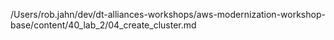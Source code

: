 /Users/rob.jahn/dev/dt-alliances-workshops/aws-modernization-workshop-base/content/40_lab_2/04_create_cluster.md